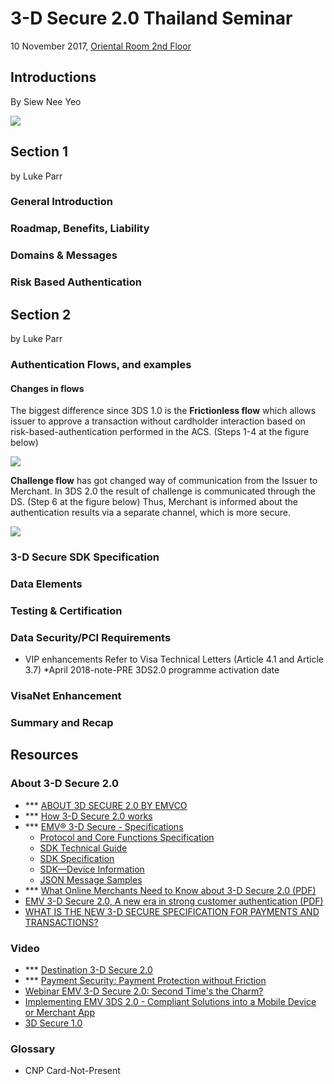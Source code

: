 # 3-D Secure 2.0 Thailand Seminar

10 November 2017, [Oriental Room 2nd Floor](https://goo.gl/maps/BscwtYrbw7r)

## Introductions

By  Siew Nee Yeo

![](https://raw.githubusercontent.com/junlapong/junlapong.github.io/master/notes/media/3ds-2.0.png)

## Section 1

by  Luke Parr

### General Introduction

### Roadmap, Benefits, Liability

### Domains & Messages

### Risk Based Authentication

## Section 2

by  Luke Parr

### Authentication Flows, and examples

#### Changes in flows

The biggest difference since 3DS 1.0 is the **Frictionless flow** which allows issuer to approve a transaction without cardholder interaction based on risk-based-authentication performed in the ACS. (Steps 1-4 at the figure below)

![](http://www.modirum.com/files/2017/05/3ds20.png)

**Challenge flow** has got changed way of communication from the Issuer to Merchant. In 3DS 2.0 the result of challenge is communicated through the DS. (Step 6 at the figure below) Thus, Merchant is informed about the authentication results via a separate channel, which is more secure.

![](http://www.modirum.com/files/2017/05/3ds20-challenge.png)

### 3-D Secure SDK Specification

### Data Elements

### Testing & Certification

### Data Security/PCI Requirements

- VIP enhancements
  Refer to Visa Technical Letters (Article 4.1 and Article 3.7) *April 2018-note-PRE 3DS2.0 programme activation date

### VisaNet Enhancement

### Summary and Recap

## Resources

### About 3-D Secure 2.0
- *** [ABOUT 3D SECURE 2.0 BY EMVCO](https://www.gpayments.com/about/3d-secure-2.0)
- *** [How 3-D Secure 2.0 works](http://www.modirum.com/3dsecure/)
- *** [EMV® 3-D Secure - Specifications](https://www.emvco.com/emv-technologies/3d-secure/)
  - [Protocol and Core Functions Specification](https://www.emvco.com/wp-content/plugins/pmpro-customizations/oy-getfile.php?u=/wp-content/uploads/documents/EMVCo_3DS_Spec_210_1017.pdf)
  - [SDK Technical Guide](https://www.emvco.com/wp-content/uploads/documents/EMVCo_3DS_SdkTechGuide-2.1.0_1026.pdf)
  - [SDK Specification](https://www.emvco.com/wp-content/plugins/pmpro-customizations/oy-getfile.php?u=/wp-content/uploads/documents/EMVCo_3DS_SdkSpec_210_1017.pdf)
  - [SDK—Device Information](https://www.emvco.com/wp-content/plugins/pmpro-customizations/oy-getfile.php?u=/wp-content/uploads/documents/EMVCo_3DS_SDKDeviceInfo_210_1017.pdf)
  - [JSON Message Samples](https://www.emvco.com/wp-content/uploads/documents/EMVCo_3DS_Json_210_1026.pdf)
- *** [What Online Merchants Need to Know about 3-D Secure 2.0 (PDF)](https://goo.gl/yZLaqc)
- [EMV 3-D Secure 2.0, A new era in strong customer authentication \(PDF\)](https://worldline.com/content/dam/worldline/documents/publications/brochures/briefing-3dsecure-2p-en-ld.pdf)
- [WHAT IS THE NEW 3-D SECURE SPECIFICATION FOR PAYMENTS AND TRANSACTIONS?](https://goo.gl/xbjCDs)


### Video
- *** [Destination 3-D Secure 2.0](https://youtu.be/P_C2JzbRaI8)
- *** [Payment Security: Payment Protection without Friction](https://youtu.be/PpBCNFOoXEk)
- [Webinar EMV 3-D Secure 2.0: Second Time's the Charm?](https://youtu.be/B9ReYBC3p2k)
- [Implementing EMV 3DS 2.0 - Compliant Solutions into a Mobile Device or Merchant App](https://youtu.be/S3YTLTJGisw)
- [3D Secure 1.0](https://youtu.be/B9ReYBC3p2k)


### Glossary

- CNP Card-Not-Present